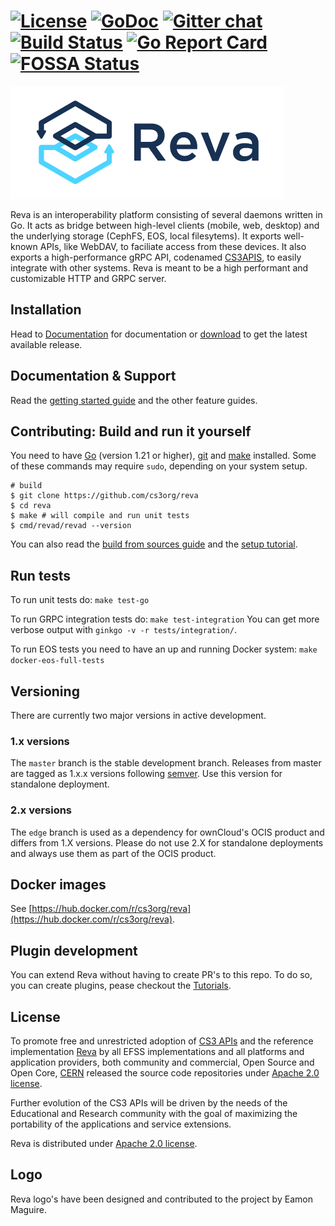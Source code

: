 [![License](https://img.shields.io/badge/License-Apache%202.0-blue.svg)](https://opensource.org/licenses/Apache-2.0) [![GoDoc](https://godoc.org/github.com/cs3org/reva?status.svg)](https://godoc.org/github.com/cs3org/reva)
 [![Gitter chat](https://badges.gitter.im/cs3org/reva.svg)](https://gitter.im/cs3org/reva) [![Build Status](https://github.com/cs3org/reva/actions/workflows/docker.yml/badge.svg?branch=master&event=push)](https://github.com/cs3org/reva/actions)
 [![Go Report Card](https://goreportcard.com/badge/github.com/cs3org/reva)](https://goreportcard.com/report/github.com/cs3org/reva) [![FOSSA Status](https://app.fossa.com/api/projects/custom%2B11650%2Fcs3org%2Freva.svg?type=shield)](https://app.fossa.com/projects/custom%2B11650%2Fcs3org%2Freva?ref=badge_shield)
================


![Reva Logo](https://raw.githubusercontent.com/cs3org/logos/efd3d2649478193e74f3de5a41247445941026b6/reva/logo.jpg)

Reva is an interoperability platform consisting of several daemons written in Go.
It acts as bridge between high-level clients (mobile, web, desktop) and the underlying storage (CephFS, EOS, local filesytems). 
It exports well-known APIs, like WebDAV, to faciliate access from these devices.
It also exports a high-performance gRPC API, codenamed [CS3APIS](https://buf.build/cs3org-buf/cs3apis), to easily integrate with other systems.
Reva is meant to be a high performant and customizable HTTP and GRPC server.

## Installation

Head to [Documentation](https://reva.link) for documentation or [download](https://github.com/cs3org/reva/releases) to get the latest available release.

## Documentation & Support

Read the [getting started guide](https://reva.link/docs/getting-started/) and the other feature guides.


## Contributing: Build and run it yourself

You need to have [Go](https://golang.org/doc/install) (version 1.21 or higher), [git](https://git-scm.com/) and [make](https://en.wikipedia.org/wiki/Make_(software)) installed. Some of these commands may require `sudo`, depending on your system setup.

```
# build
$ git clone https://github.com/cs3org/reva
$ cd reva
$ make # will compile and run unit tests
$ cmd/revad/revad --version
```

You can also read the [build from sources guide](https://reva.link/docs/getting-started/build-reva/) and the [setup tutorial](https://github.com/cs3org/reva/blob/master/docs/content/en/docs/tutorials/setup-tutorial.md).

## Run tests

To run unit tests do:
`make test-go`

To run GRPC integration tests do:
`make test-integration`
You can get more verbose output with `ginkgo -v -r tests/integration/`.

To run EOS tests you need to have an up and running Docker system:
`make docker-eos-full-tests`

## Versioning

There are currently two major versions in active development.

### 1.x versions

The ``master`` branch is the stable development branch. Releases from master are tagged as 1.x.x versions following [semver](https://semver.org/).
Use this version for standalone deployment.

### 2.x versions

The ``edge`` branch is used as a dependency for ownCloud's OCIS product and differs from 1.X versions. Please do not use 2.X for standalone deployments and always use them as part of the OCIS product.

## Docker images

See [https://hub.docker.com/r/cs3org/reva](https://hub.docker.com/r/cs3org/reva).

## Plugin development
You can extend Reva without having to create PR's to this repo.
To do so, you can create plugins, pease checkout the [Tutorials](https://reva.link/docs/tutorials/).

## License

To promote free and unrestricted adoption of [CS3 APIs](https://github.com/cs3org/cs3apis) and the reference
implementation [Reva](https://github.com/cs3org/reva) by all EFSS implementations and all platforms and
application providers, both community and commercial, Open Source and
Open Core, [CERN](https://home.cern/) released the source code repositories under [Apache 2.0 license](https://github.com/cs3org/reva/blob/master/LICENSE).

Further evolution of the CS3 APIs will be driven by the needs of the
Educational and Research community with the goal of maximizing the
portability of the applications and service extensions.

Reva is distributed under [Apache 2.0 license](https://github.com/cs3org/reva/blob/master/LICENSE).

## Logo

Reva logo's have been designed and contributed to the project by Eamon Maguire.
